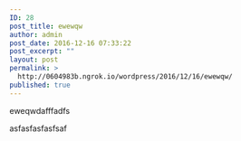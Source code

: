```yaml
---
ID: 28
post_title: ewewqw
author: admin
post_date: 2016-12-16 07:33:22
post_excerpt: ""
layout: post
permalink: >
  http://0604983b.ngrok.io/wordpress/2016/12/16/ewewqw/
published: true
---
```

eweqwdafffadfs

asfasfasfasfsaf